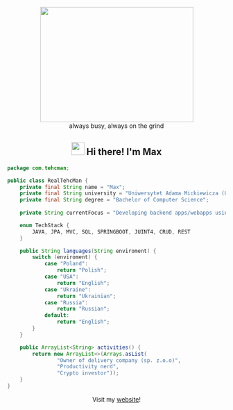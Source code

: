 <p align="center">
 <img src="https://user-images.githubusercontent.com/22797857/90096298-b90f4b00-dd54-11ea-9a31-00ad53f8ec04.gif" width="353" height="265"/><br>
 always busy, always on the grind</p>

<h2 align="center"> <img src="https://media.giphy.com/media/hvRJCLFzcasrR4ia7z/giphy.gif" width="30px"> Hi there! I'm Max</h2>

```java
package com.tehcman;

public class RealTehcMan {
    private final String name = "Max";
    private final String university = "Uniwersytet Adama Mickiewicza (UAM)";
    private final String degree = "Bachelor of Computer Science";
    
    private String currentFocus = "Developing backend apps/webapps using Java";

    enum TechStack {
        JAVA, JPA, MVC, SQL, SPRINGBOOT, JUINT4, CRUD, REST
    }

    public String languages(String enviroment) {
        switch (enviroment) {
            case "Poland":
                return "Polish";
            case "USA":
                return "English";
            case "Ukraine":
                return "Ukrainian";
            case "Russia":
                return "Russian";
            default:
                return "English";
        }
    }

    public ArrayList<String> activities() {
        return new ArrayList<>(Arrays.asList(
                "Owner of delivery company (sp. z.o.o)",
                "Productivity nerd",
                "Crypto investor"));
    }
}

```
<p align="center">Visit my <a href="https://tehcman.com/">website</a>!</p>
